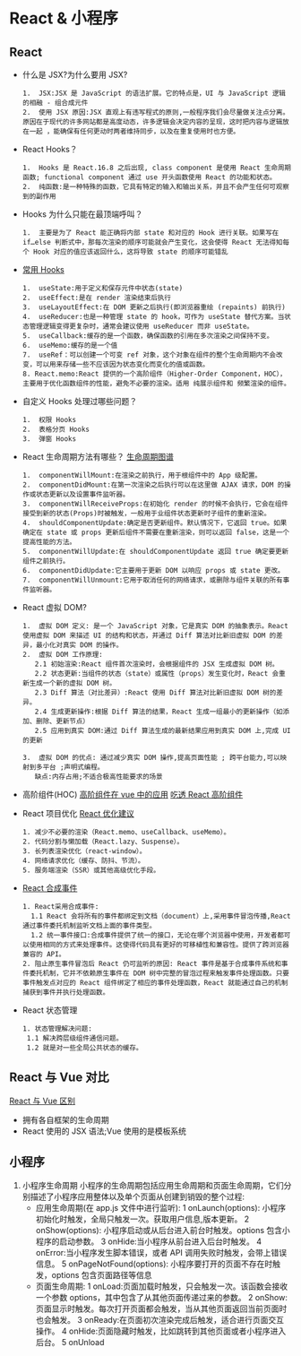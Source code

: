 <!--
 * @Author: TerryMin
 * @Date: 2025-01-07 11:13:52
 * @LastEditors: TerryMin
 * @LastEditTime: 2025-03-01 21:26:03
 * @Description: file not
-->

# React & 小程序

## React

- 什么是 JSX?为什么要用 JSX?

      1.  JSX:JSX 是 JavaScript 的语法扩展。它的特点是，UI 与 JavaScript 逻辑的相融 - 组合成元件
      2.  使用 JSX 原因:JSX 直观上有违写程式的原则,一般程序我们会尽量做关注点分离。原因在于现代的许多网站都是高度动态，许多逻辑会决定内容的呈现，这时把内容与逻辑放在一起 ，能确保有任何更动时两者维持同步，以及在重复使用时也方便。

- React Hooks？

      1.  Hooks 是 React.16.8 之后出现, class component 是使用 React 生命周期函数; functional component 通过 use 开头函数使用 React 的功能和状态。
      2.  纯函数:是一种特殊的函数，它具有特定的输入和输出关系，并且不会产生任何可观察到的副作用

- Hooks 为什么只能在最顶端呼叫？

      1.  主要是为了 React 能正确将内部 state 和对应的 Hook 进行关联。如果写在 if…else 判断式中，那每次渲染的顺序可能就会产生变化，这会使得 React 无法得知每个 Hook 对应的值应该返回什么，这将导致 state 的顺序可能错乱

- [常用 Hooks](https://juejin.cn/post/7118937685653192735)

      1.  useState:用于定义和保存元件中状态(state)
      2.  useEffect:是在 render 渲染结束后执行
      3.  useLayoutEffect:在 DOM 更新之后执行(即浏览器重绘 (repaints) 前执行)
      4.  useReducer:也是一种管理 state 的 hook，可作为 useState 替代方案。当状态管理逻辑变得更复杂时，通常会建议使用 useReducer 而非 useState。
      5.  useCallback:缓存的是一个函数，确保函数的引用在多次渲染之间保持不变。
      6.  useMemo:缓存的是一个值
      7.  useRef：可以创建一个可变 ref 对象，这个对象在组件的整个生命周期内不会改变，可以用来存储一些不应该因为状态变化而变化的值或函数。
      8. React.memo:React 提供的一个高阶组件（Higher-Order Component，HOC），主要用于优化函数组件的性能，避免不必要的渲染。适用 纯展示组件和 频繁渲染的组件。

- 自定义 Hooks 处理过哪些问题？

      1.  权限 Hooks
      2.  表格分页 Hooks
      3.  弹窗 Hooks

- React 生命周期方法有哪些？
  [生命周期图谱](https://cloud.tencent.com/developer/article/2204517)

      1.  componentWillMount:在渲染之前执行，用于根组件中的 App 级配置。
      2.  componentDidMount:在第一次渲染之后执行可以在这里做 AJAX 请求，DOM 的操作或状态更新以及设置事件监听器。
      3.  componentWillReceiveProps:在初始化 render 的时候不会执行，它会在组件接受到新的状态(Props)时被触发，一般用于业组件状态更新时子组件的重新渲染。
      4.  shouldComponentUpdate:确定是否更新组件。默认情况下，它返回 true。如果确定在 state 或 props 更新后组件不需要在重新渲染，则可以返回 false，这是一个提高性能的方法。
      5.  componentWillUpdate:在 shouldComponentUpdate 返回 true 确定要更新组件之前执行。
      6.  componentDidUpdate:它主要用于更新 DOM 以响应 props 或 state 更改。
      7.  componentWillUnmount:它用于取消任何的网络请求，或删除与组件关联的所有事件监听器。

- React 虚拟 DOM?

      1.  虚拟 DOM 定义: 是一个 JavaScript 对象，它是真实 DOM 的抽象表示。React 使用虚拟 DOM 来描述 UI 的结构和状态，并通过 Diff 算法对比新旧虚拟 DOM 的差异，最小化对真实 DOM 的操作。
      2.  虚拟 DOM 工作原理:
         2.1 初始渲染:React 组件首次渲染时，会根据组件的 JSX 生成虚拟 DOM 树。
         2.2 状态更新:当组件的状态（state）或属性（props）发生变化时，React 会重新生成一个新的虚拟 DOM 树。
         2.3 Diff 算法（对比差异）:React 使用 Diff 算法对比新旧虚拟 DOM 树的差异。
         2.4 生成更新操作:根据 Diff 算法的结果，React 生成一组最小的更新操作（如添加、删除、更新节点）
         2.5 应用到真实 DOM:通过 Diff 算法生成的最新结果应用到真实 DOM 上,完成 UI 的更新

      3.  虚拟 DOM 的优点: 通过减少真实 DOM 操作,提高页面性能 ; 跨平台能力,可以映射到多平台 ;声明式编程。
         缺点:内存占用;不适合极高性能要求的场景

- 高阶组件(HOC)
  [高阶组件在 vue 中的应用](https://juejin.cn/post/6844904094885216269)
  [吃透 React 高阶组件](https://juejin.cn/post/6940422320427106335#heading-25)

- React 项目优化
  [React 优化建议](https://juejin.cn/post/6908895801116721160)

      1. 减少不必要的渲染（React.memo、useCallback、useMemo）。
      2. 代码分割与懒加载（React.lazy、Suspense）。
      3. 长列表渲染优化（react-window）。
      4. 网络请求优化（缓存、防抖、节流）。
      5. 服务端渲染（SSR）或其他高级优化手段。

- [React 合成事件](https://vue3js.cn/interview/React/SyntheticEvent.html)

      1. React采用合成事件:
        1.1 React 会将所有的事件都绑定到文档（document）上,采用事件冒泡传播,React通过事件委托机制监听文档上面的事件类型。
        1.2 统一事件接口:合成事件提供了统一的接口，无论在哪个浏览器中使用，开发者都可以使用相同的方式来处理事件。这使得代码具有更好的可移植性和兼容性。提供了跨浏览器兼容的 API。
      2. 阻止原生事件冒泡后 React 仍可监听的原因: React 事件是基于合成事件系统和事件委托机制，它并不依赖原生事件在 DOM 树中完整的冒泡过程来触发事件处理函数。只要事件触发点对应的 React 组件绑定了相应的事件处理函数，React 就能通过自己的机制捕获到事件并执行处理函数。

- React 状态管理

      1. 状态管理解决问题:
       1.1 解决跨层级组件通信问题。
       1.2 就是对一些全局公共状态的缓存。

## React 与 Vue 对比

[React 与 Vue 区别](https://zhuanlan.zhihu.com/p/180455618)

- 拥有各自框架的生命周期
- React 使用的 JSX 语法;Vue 使用的是模板系统

## 小程序

1. 小程序生命周期
   小程序的生命周期包括应用生命周期和页面生命周期，它们分别描述了小程序应用整体以及单个页面从创建到销毁的整个过程:
   - 应用生命周期(在 app.js 文件中进行监听):
     1 onLaunch(options): 小程序初始化时触发，全局只触发一次。获取用户信息,版本更新。
     2 onShow(options): 小程序启动或从后台进入前台时触发。options 包含小程序的启动参数。
     3 onHide:当小程序从前台进入后台时触发。
     4 onError:当小程序发生脚本错误，或者 API 调用失败时触发，会带上错误信息。
     5 onPageNotFound(options): 小程序要打开的页面不存在时触发，options 包含页面路径等信息
   - 页面生命周期:
     1 onLoad:页面加载时触发，只会触发一次。该函数会接收一个参数 options，其中包含了从其他页面传递过来的参数。
     2 onShow:页面显示时触发。每次打开页面都会触发，当从其他页面返回当前页面时也会触发。
     3 onReady:在页面初次渲染完成后触发，适合进行页面交互操作。
     4 onHide:页面隐藏时触发，比如跳转到其他页面或者小程序进入后台。
     5 onUnload
